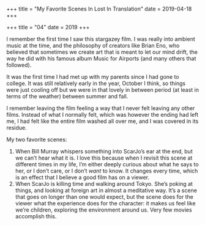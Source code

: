 +++
title = "My Favorite Scenes In Lost In Translation"
date = 2019-04-18
+++

+++
title = "04"
date = 2019
+++

I remember the first time I saw this stargazey film. I was really into ambient music at the time, and the philosophy of creators like Brian Eno, who believed that sometimes we create art that is meant to let our mind drift, the way he did with his famous album Music for Airports (and many others that followed). 

It was the first time I had met up with my parents since I had gone to college. It was still relatively early in the year, October I think, so things were just cooling off but we were in that lovely in between period (at least in terms of the weather) between summer and fall. 

I remember leaving the film feeling a way that I never felt leaving any other films. Instead of what I normally felt, which was however the ending had left me, I had felt like the entire film washed all over me, and I was covered in its residue.

My two favorite scenes:

  1. When Bill Murray whispers something into ScarJo’s ear at the end, but we can’t hear what it is. I love this because when I revisit this scene at different times in my life, I’m either deeply curious about what he says to her, or I don’t care, or I don’t _want_ to know. It changes every time, which is an effect that I believe a good film has on a viewer.
  2. When ScarJo is killing time and walking around Tokyo. She’s poking at things, and looking at foreign art in almost a meditative way. It’s a scene that goes on longer than one would expect, but the scene does for the viewer what the experience does for the character: it makes us feel like we’re children, exploring the environment around us. Very few movies accomplish this.